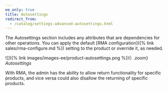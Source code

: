 ```yaml
---
ee_only: true
title: Autosettings
redirect_from:
  - /catalog/settings-advanced-autosettings.html
---
```


The Autosettings section includes any attributes that are dependencies for other operations. You can apply the default [RMA configuration]({% link sales/rma-configure.md %}) setting to the product or override it, as needed.

![]({% link images/images-ee/product-autosettings.png %}){: .zoom}
_Autosettings_

With RMA, the admin has the ability to allow return functionality for specific products, and vice versa could also disallow the returning of specific products.
